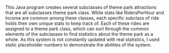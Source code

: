 This Java program creates several subclasses of theme park attractions that are all subclasses theme park class. While stats like RidersPerHour and Income are common among these classes, each specific subclass of ride holds their own unique stats to keep track of. Each of these rides are assigned to a theme park class, which can sort through the common elements of the subclasses to find statistics about the theme park as a whole. As this system is not constantly updated with real statistics, I used static placeholder numbers to demonstrate the abilities of the system.
